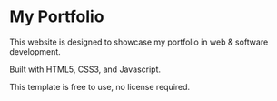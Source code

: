 # My Portfolio

This website is designed to showcase my portfolio in web & software development. 

Built with HTML5, CSS3, and Javascript.

This template is free to use, no license required.
